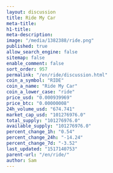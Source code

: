 ```yaml
---
layout: discussion
title: Ride My Car
meta-title: 
h1-title: 
meta-description: 
image: "/media/1382388/ride.png"
published: true
allow_search_engine: false
sitemap: false
enable_comment: false
sort_order: 957
permalink: "/en/ride/discussion.html"
coin_a_symbol: "RIDE"
coin_a_name: "Ride My Car"
coin_a_lower_case: "ride"
price_usd: "0.000939969"
price_btc: "0.00000008"
24h_volume_usd: "674.741"
market_cap_usd: "101276976.0"
total_supply: "101276976.0"
available_supply: "101276976.0"
percent_change_1h: "0.54"
percent_change_24h: "-14.24"
percent_change_7d: "-3.52"
last_updated: "1517140753"
parent-url: "/en/ride/"
author: Sam
---
```



